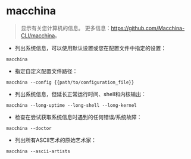 # macchina

> 显示有关您计算机的信息。
> 更多信息：<https://github.com/Macchina-CLI/macchina>。

- 列出系统信息，可以使用默认设置或您在配置文件中指定的设置：

`macchina`

- 指定自定义配置文件路径：

`macchina --config {{path/to/configuration_file}}`

- 列出系统信息，但延长正常运行时间、shell和内核输出：

`macchina --long-uptime --long-shell --long-kernel`

- 检查在尝试获取系统信息时遇到的任何错误/系统故障：

`macchina --doctor`

- 列出所有ASCII艺术的原始艺术家：

`macchina --ascii-artists`